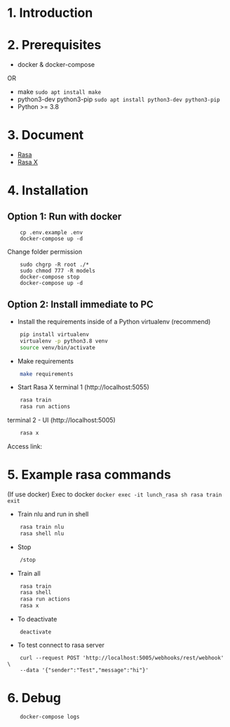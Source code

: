 # 1. Introduction

# 2. Prerequisites
- docker & docker-compose

OR

- make ```sudo apt install make```
- python3-dev python3-pip ```sudo apt install python3-dev python3-pip```
- Python >= 3.8

# 3. Document
- [Rasa](https://rasa.com/docs/rasa/installation)
- [Rasa X](https://rasa.com/docs/rasa-x/installation-and-setup/install/docker-compose)

# 4. Installation
## Option 1: Run with docker
```
    cp .env.example .env
    docker-compose up -d
```

Change folder permission
```
    sudo chgrp -R root ./*
    sudo chmod 777 -R models
    docker-compose stop
    docker-compose up -d
```

## Option 2: Install immediate to PC

- Install the requirements inside of a Python virtualenv (recommend)
```BASH
    pip install virtualenv
    virtualenv -p python3.8 venv
    source venv/bin/activate
```

- Make requirements
```BASH
    make requirements
```

- Start Rasa X
terminal 1 (http://localhost:5055)
```BASH
    rasa train
    rasa run actions
```

terminal 2 - UI (http://localhost:5005)
```BASH
    rasa x
```

Access link: [](http://localhost:5002)

# 5. Example rasa commands
(If use docker) Exec to docker
``
    docker exec -it lunch_rasa sh
    rasa train
    exit
``

- Train nlu and run in shell
```BASH
    rasa train nlu
    rasa shell nlu
```

- Stop
```BASH
    /stop
```

- Train all
```BASH
    rasa train
    rasa shell
    rasa run actions
    rasa x
```

- To deactivate
```
    deactivate
```

- To test connect to rasa server
```
    curl --request POST 'http://localhost:5005/webhooks/rest/webhook' \
    --data '{"sender":"Test","message":"hi"}'
```

# 6. Debug
```
    docker-compose logs
```
